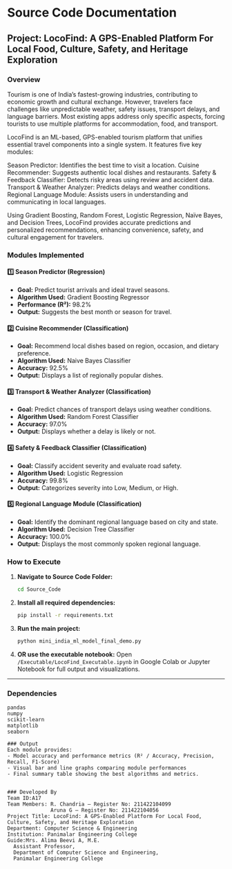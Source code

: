 # Source Code Documentation

## Project: LocoFind: A GPS-Enabled Platform For Local Food, Culture, Safety, and Heritage Exploration
### Overview
Tourism is one of India’s fastest-growing industries, contributing to economic growth and cultural exchange. However, travelers face challenges like unpredictable weather, safety issues, transport delays, and language barriers. Most existing apps address only specific aspects, forcing tourists to use multiple platforms for accommodation, food, and transport.

LocoFind is an ML-based, GPS-enabled tourism platform that unifies essential travel components into a single system. It features five key modules:

Season Predictor: Identifies the best time to visit a location.
Cuisine Recommender: Suggests authentic local dishes and restaurants.
Safety & Feedback Classifier: Detects risky areas using review and accident data.
Transport & Weather Analyzer: Predicts delays and weather conditions.
Regional Language Module: Assists users in understanding and communicating in local languages.

Using Gradient Boosting, Random Forest, Logistic Regression, Naïve Bayes, and Decision Trees, LocoFind provides accurate predictions and personalized recommendations, enhancing convenience, safety, and cultural engagement for travelers.

### Modules Implemented

#### 1️⃣ Season Predictor (Regression)
- **Goal:** Predict tourist arrivals and ideal travel seasons.
- **Algorithm Used:** Gradient Boosting Regressor  
- **Performance (R²):** 98.2%  
- **Output:** Suggests the best month or season for travel.

#### 2️⃣ Cuisine Recommender (Classification)
- **Goal:** Recommend local dishes based on region, occasion, and dietary preference.
- **Algorithm Used:** Naive Bayes Classifier  
- **Accuracy:** 92.5%  
- **Output:** Displays a list of regionally popular dishes.

#### 3️⃣ Transport & Weather Analyzer (Classification)
- **Goal:** Predict chances of transport delays using weather conditions.
- **Algorithm Used:** Random Forest Classifier  
- **Accuracy:** 97.0%  
- **Output:** Displays whether a delay is likely or not.

#### 4️⃣ Safety & Feedback Classifier (Classification)
- **Goal:** Classify accident severity and evaluate road safety.
- **Algorithm Used:** Logistic Regression  
- **Accuracy:** 99.8%  
- **Output:** Categorizes severity into Low, Medium, or High.

#### 5️⃣ Regional Language Module (Classification)
- **Goal:** Identify the dominant regional language based on city and state.
- **Algorithm Used:** Decision Tree Classifier  
- **Accuracy:** 100.0%  
- **Output:** Displays the most commonly spoken regional language.


### How to Execute

1. **Navigate to Source Code Folder:**
   ```bash
   cd Source_Code
   ```
2. **Install all required dependencies:**
   ```bash
   pip install -r requirements.txt
   ```
3. **Run the main project:**
   ```bash
   python mini_india_ml_model_final_demo.py
   ```
4. **OR use the executable notebook:**
   Open `/Executable/LocoFind_Executable.ipynb` in Google Colab or Jupyter Notebook for full output and visualizations.

---

### Dependencies

```
pandas
numpy
scikit-learn
matplotlib
seaborn

### Output
Each module provides:
- Model accuracy and performance metrics (R² / Accuracy, Precision, Recall, F1-Score)
- Visual bar and line graphs comparing module performances
- Final summary table showing the best algorithms and metrics.


### Developed By
Team ID:A17
Team Members: R. Chandria — Register No: 211422104099  
              Aruna G — Register No: 211422104056   
Project Title: LocoFind: A GPS-Enabled Platform For Local Food, Culture, Safety, and Heritage Exploration  
Department: Computer Science & Engineering  
Institution: Panimalar Engineering College  
Guide:Mrs. Alima Beevi A, M.E.  
  Assistant Professor,  
  Department of Computer Science and Engineering,  
  Panimalar Engineering College  
